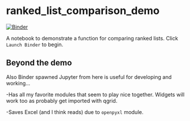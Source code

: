 # ranked_list_comparison_demo

[![Binder](https://mybinder.org/badge.svg)](https://beta.mybinder.org/v2/gh/fomightez/ranked_list_comparison_demo/master?filepath=demo.ipynb)

A notebook to demonstrate a function for comparing ranked lists. Click `Launch Binder` to begin.


Beyond the demo
--------------
Also Binder spawned Jupyter from here is useful for developing and working...

-Has all my favorite modules that seem to play nice together. Widgets will work too as probably get imported with qgrid.

-Saves Excel (and I think reads) due to `openpyxl` module. 
